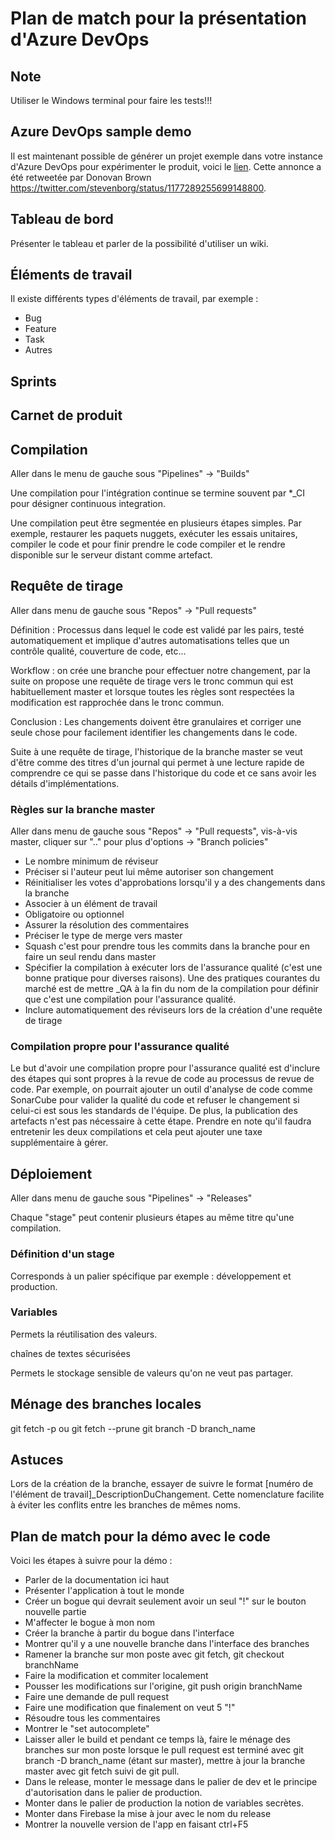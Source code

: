 # Plan de match pour la présentation d'Azure DevOps

## Note

Utiliser le Windows terminal pour faire les tests!!!

## Azure DevOps sample demo

Il est maintenant possible de générer un projet exemple dans votre instance d'Azure DevOps pour expérimenter le produit, voici le [lien](https://azuredevopsdemogenerator.azurewebsites.net/). Cette annonce a été retweetée par Donovan Brown <https://twitter.com/stevenborg/status/1177289255699148800>.

## Tableau de bord

Présenter le tableau et parler de la possibilité d'utiliser un wiki.

## Éléments de travail

Il existe différents types d'éléments de travail, par exemple :

- Bug
- Feature
- Task
- Autres

## Sprints

## Carnet de produit

## Compilation

Aller dans le menu de gauche sous "Pipelines" -> "Builds"

Une compilation pour l'intégration continue se termine souvent par *_CI pour désigner continuous integration.

Une compilation peut être segmentée en plusieurs étapes simples. Par exemple, restaurer les paquets nuggets, exécuter les essais unitaires, compiler le code et pour finir prendre le code compiler et le rendre disponible sur le serveur distant comme artefact.

## Requête de tirage

Aller dans menu de gauche sous "Repos" -> "Pull requests"

Définition : Processus dans lequel le code est validé par les pairs, testé automatiquement et implique d'autres automatisations telles que un contrôle qualité, couverture de code, etc...

Workflow : on crée une branche pour effectuer notre changement, par la suite on propose une requête de tirage vers le tronc commun qui est habituellement master et lorsque toutes les règles sont respectées la modification est rapprochée dans le tronc commun.

Conclusion : Les changements doivent être granulaires et corriger une seule chose pour facilement identifier les changements dans le code.

Suite à une requête de tirage, l'historique de la branche master se veut d'être comme des titres d'un journal qui permet à une lecture rapide de comprendre ce qui se passe dans l'historique du code et ce sans avoir les détails d'implémentations.

### Règles sur la branche master

Aller dans menu de gauche sous "Repos" -> "Pull requests", vis-à-vis master, cliquer sur ".." pour plus d'options -> "Branch policies"

- Le nombre minimum de réviseur
- Préciser si l'auteur peut lui même autoriser son changement
- Réinitialiser les votes d'approbations lorsqu'il y a des changements dans la branche
- Associer à un élément de travail
- Obligatoire ou optionnel
- Assurer la résolution des commentaires
- Préciser le type de merge vers master
- Squash c'est pour prendre tous les commits dans la branche pour en faire un seul rendu dans master
- Spécifier la compilation à exécuter lors de l'assurance qualité (c'est une bonne pratique pour diverses raisons). Une des pratiques courantes du marché est de mettre _QA à la fin du nom de la compilation pour définir que c'est une compilation pour l'assurance qualité.
- Inclure automatiquement des réviseurs lors de la création d'une requête de tirage

### Compilation propre pour l'assurance qualité

Le but d'avoir une compilation propre pour l'assurance qualité est d'inclure des étapes qui sont propres à la revue de code au processus de revue de code. Par exemple, on pourrait ajouter un outil d'analyse de code comme SonarCube pour valider la qualité du code et refuser le changement si celui-ci est sous les standards de l'équipe. De plus, la publication des artefacts n'est pas nécessaire à cette étape. Prendre en note qu'il faudra entretenir les deux compilations et cela peut ajouter une taxe supplémentaire à gérer.

## Déploiement

Aller dans menu de gauche sous "Pipelines" -> "Releases"

Chaque "stage" peut contenir plusieurs étapes au même titre qu'une compilation.

### Définition d'un stage

Corresponds à un palier spécifique par exemple : développement et production.

### Variables

Permets la réutilisation des valeurs.

chaînes de textes sécurisées

Permets le stockage sensible de valeurs qu'on ne veut pas partager.

## Ménage des branches locales

git fetch -p ou git fetch --prune git branch -D branch_name

## Astuces

Lors de la création de la branche, essayer de suivre le format [numéro de l'élément de travail]_DescriptionDuChangement. Cette nomenclature facilite à éviter les conflits entre les branches de mêmes noms.

## Plan de match pour la démo avec le code

Voici les étapes à suivre pour la démo :

- Parler de la documentation ici haut
- Présenter l'application à tout le monde
- Créer un bogue qui devrait seulement avoir un seul "!" sur le bouton nouvelle partie
- M'affecter le bogue à mon nom
- Créer la branche à partir du bogue dans l'interface
- Montrer qu'il y a une nouvelle branche dans l'interface des branches
- Ramener la branche sur mon poste avec git fetch, git checkout branchName
- Faire la modification et commiter localement
- Pousser les modifications sur l'origine, git push origin branchName
- Faire une demande de pull request
- Faire une modification que finalement on veut 5 "!"
- Résoudre tous les commentaires
- Montrer le "set autocomplete"
- Laisser aller le build et pendant ce temps là, faire le ménage des branches sur mon poste lorsque le pull request est terminé avec git branch -D branch_name (étant sur master), mettre à jour la branche master avec git fetch suivi de git pull.
- Dans le release, monter le message dans le palier de dev et le principe d'autorisation dans le palier de production.
- Monter dans le palier de production la notion de variables secrètes.
- Monter dans Firebase la mise à jour avec le nom du release
- Montrer la nouvelle version de l'app en faisant ctrl+F5
